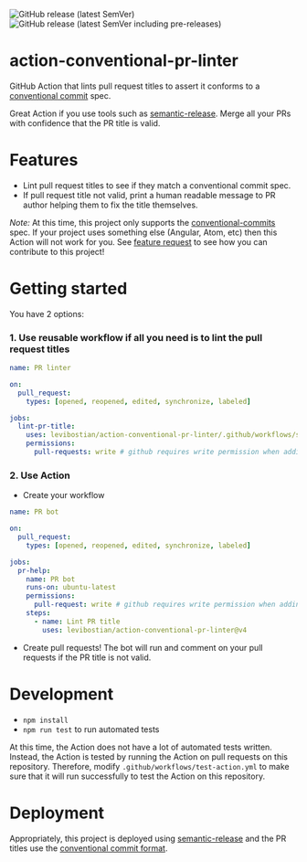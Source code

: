 ![GitHub release (latest SemVer)](https://img.shields.io/github/v/release/levibostian/action-conventional-pr-linter?label=latest%20stable%20release)
![GitHub release (latest SemVer including pre-releases)](https://img.shields.io/github/v/release/levibostian/action-conventional-pr-linter?include_prereleases&label=latest%20pre-release%20version)

# action-conventional-pr-linter

GitHub Action that lints pull request titles to assert it conforms to a [conventional commit](https://github.com/conventional-changelog/conventional-changelog) spec.

Great Action if you use tools such as [semantic-release](https://github.com/semantic-release/semantic-release). Merge all your PRs with confidence that the PR title is valid.

# Features

- Lint pull request titles to see if they match a conventional commit spec.
- If pull request title not valid, print a human readable message to PR author helping them to fix the title themselves.

_Note:_ At this time, this project only supports the [conventional-commits](https://www.conventionalcommits.org/) spec. If your project uses something else (Angular, Atom, etc) then this Action will not work for you. See [feature request](https://github.com/levibostian/action-semantic-pr/issues/8) to see how you can contribute to this project!

# Getting started

You have 2 options: 

### 1. Use reusable workflow if all you need is to lint the pull request titles

```yaml
name: PR linter

on:
  pull_request:
    types: [opened, reopened, edited, synchronize, labeled]

jobs:
  lint-pr-title:
    uses: levibostian/action-conventional-pr-linter/.github/workflows/sharable-workflow.yml@v4
    permissions:
      pull-requests: write # github requires write permission when adding comments to an issue or pull request 
```

### 2. Use Action 

- Create your workflow

```yml
name: PR bot

on:
  pull_request:
    types: [opened, reopened, edited, synchronize, labeled]

jobs:
  pr-help:
    name: PR bot
    runs-on: ubuntu-latest
    permissions:
      pull-request: write # github requires write permission when adding comments to an issue or pull request 
    steps:
      - name: Lint PR title 
        uses: levibostian/action-conventional-pr-linter@v4
```

- Create pull requests! The bot will run and comment on your pull requests if the PR title is not valid.

# Development

- `npm install`
- `npm run test` to run automated tests

At this time, the Action does not have a lot of automated tests written. Instead, the Action is tested by running the Action on pull requests on this repository. Therefore, modify `.github/workflows/test-action.yml` to make sure that it will run successfully to test the Action on this repository.

# Deployment

Appropriately, this project is deployed using [semantic-release](https://github.com/semantic-release/semantic-release) and the PR titles use the [conventional commit format](https://www.conventionalcommits.org/).
